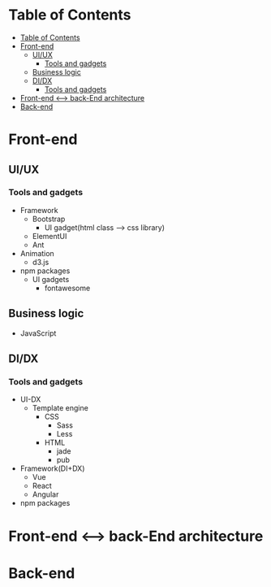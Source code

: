 # Table of Contents
- [Table of Contents](#table-of-contents)
- [Front-end](#front-end)
  - [UI/UX](#uiux)
    - [Tools and gadgets](#tools-and-gadgets)
  - [Business logic](#business-logic)
  - [DI/DX](#didx)
    - [Tools and gadgets](#tools-and-gadgets-1)
- [Front-end <--> back-End architecture](#front-end----back-end-architecture)
- [Back-end](#back-end)

# Front-end
## UI/UX
### Tools and gadgets
- Framework
  - Bootstrap
    - UI gadget(html class --> css library)
  - ElementUI
  - Ant
- Animation
  - d3.js
- npm packages
  - UI gadgets
    - fontawesome
## Business logic
- JavaScript
## DI/DX
### Tools and gadgets
- UI-DX
  - Template engine
    - CSS
      - Sass
      - Less
    - HTML
      - jade
      - pub
- Framework(DI+DX)
  - Vue
  - React
  - Angular
- npm packages
# Front-end <--> back-End architecture

# Back-end
